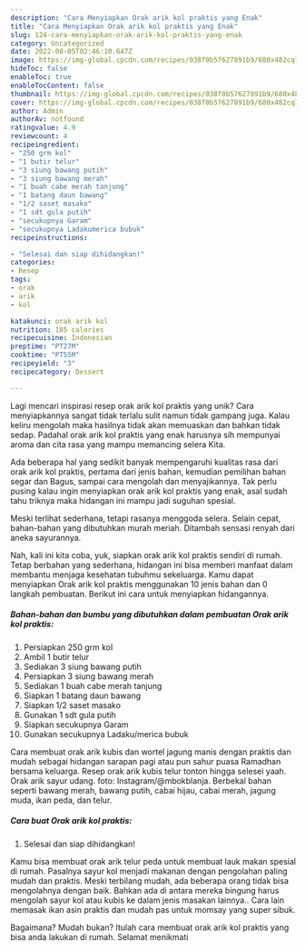 ```yaml
---
description: "Cara Menyiapkan Orak arik kol praktis yang Enak"
title: "Cara Menyiapkan Orak arik kol praktis yang Enak"
slug: 124-cara-menyiapkan-orak-arik-kol-praktis-yang-enak
category: Uncategorized
date: 2022-08-05T02:46:10.647Z
image: https://img-global.cpcdn.com/recipes/038f0b57627891b9/680x482cq70/orak-arik-kol-praktis-foto-resep-utama.jpg
hideToc: false
enableToc: true
enableTocContent: false
thumbnail: https://img-global.cpcdn.com/recipes/038f0b57627891b9/680x482cq70/orak-arik-kol-praktis-foto-resep-utama.jpg
cover: https://img-global.cpcdn.com/recipes/038f0b57627891b9/680x482cq70/orak-arik-kol-praktis-foto-resep-utama.jpg
author: Admin
authorAv: notfound
ratingvalue: 4.9
reviewcount: 4
recipeingredient:
- "250 grm kol"
- "1 butir telur"
- "3 siung bawang putih"
- "3 siung bawang merah"
- "1 buah cabe merah tanjung"
- "1 batang daun bawang"
- "1/2 saset masako"
- "1 sdt gula putih"
- "secukupnya Garam"
- "secukupnya Ladakumerica bubuk"
recipeinstructions:

- "Selesai dan siap dihidangkan!"
categories:
- Resep
tags:
- orak
- arik
- kol

katakunci: orak arik kol 
nutrition: 185 calories
recipecuisine: Indonesian
preptime: "PT27M"
cooktime: "PT55M"
recipeyield: "3"
recipecategory: Dessert

---
```





Lagi mencari inspirasi resep orak arik kol praktis yang unik? Cara menyiapkannya sangat tidak terlalu sulit namun tidak gampang juga. Kalau keliru mengolah maka hasilnya tidak akan memuaskan dan bahkan tidak sedap. Padahal orak arik kol praktis yang enak harusnya sih mempunyai aroma dan cita rasa yang mampu memancing selera Kita.





Ada beberapa hal yang sedikit banyak mempengaruhi kualitas rasa dari orak arik kol praktis, pertama dari jenis bahan, kemudian pemilihan bahan segar dan Bagus, sampai cara mengolah dan menyajikannya. Tak perlu pusing kalau ingin menyiapkan orak arik kol praktis yang enak,      asal sudah tahu triknya maka hidangan ini mampu jadi suguhan spesial.














Meski terlihat sederhana, tetapi rasanya menggoda selera. Selain cepat, bahan-bahan yang dibutuhkan murah meriah. Ditambah sensasi renyah dari aneka sayurannya.






Nah, kali ini kita coba, yuk, siapkan orak arik kol praktis sendiri di rumah. Tetap berbahan yang sederhana, hidangan ini bisa memberi manfaat dalam membantu menjaga kesehatan tubuhmu sekeluarga. Kamu dapat menyiapkan Orak arik kol praktis menggunakan 10 jenis bahan dan 0 langkah pembuatan. Berikut ini cara untuk menyiapkan hidangannya.

<!--inarticleads1-->

##### Bahan-bahan dan bumbu yang dibutuhkan dalam pembuatan Orak arik kol praktis:

1. Persiapkan 250 grm kol
1. Ambil 1 butir telur
1. Sediakan 3 siung bawang putih
1. Persiapkan 3 siung bawang merah
1. Sediakan 1 buah cabe merah tanjung
1. Siapkan 1 batang daun bawang
1. Siapkan 1/2 saset masako
1. Gunakan 1 sdt gula putih
1. Siapkan secukupnya Garam
1. Gunakan secukupnya Ladaku/merica bubuk


Cara membuat orak arik kubis dan wortel jagung manis dengan praktis dan mudah sebagai hidangan sarapan pagi atau pun sahur puasa Ramadhan bersama keluarga. Resep orak arik kubis telur tonton hingga selesei yaah. Orak arik sayur udang. foto: Instagram/@mbokblanja. Berbekal bahan seperti bawang merah, bawang putih, cabai hijau, cabai merah, jagung muda, ikan peda, dan telur. 

<!--inarticleads2-->

##### Cara buat Orak arik kol praktis:


1. Selesai dan siap dihidangkan!

Kamu bisa membuat orak arik telur peda untuk membuat lauk makan spesial di rumah. Pasalnya sayur kol menjadi makanan dengan pengolahan paling mudah dan praktis. Meski terbilang mudah, ada beberapa orang tidak bisa mengolahnya dengan baik. Bahkan ada di antara mereka bingung harus mengolah sayur kol atau kubis ke dalam jenis masakan lainnya.. Cara lain memasak ikan asin praktis dan mudah pas untuk momsay yang super sibuk. 

Bagaimana? Mudah bukan? Itulah cara membuat orak arik kol praktis yang bisa anda lakukan di rumah. Selamat menikmati
